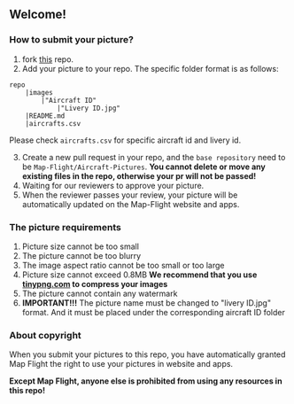 ## Welcome!
### How to submit your picture?
1. fork [this](https://github.com/Map-Flight/Aircraft-Pictures) repo.
2. Add your picture to your repo. The specific folder format is as follows:

```
repo
    |images
        |"Aircraft ID"
            |"Livery ID.jpg"
    |README.md
    |aircrafts.csv
```

Please check `aircrafts.csv` for specific aircraft id and livery id.

3. Create a new pull request in your repo, and the `base repository` need to be `Map-Flight/Aircraft-Pictures`. **You cannot delete or move any existing files in the repo, otherwise your pr will not be passed!**
4. Waiting for our reviewers to approve your picture.
5. When the reviewer passes your review, your picture will be automatically updated on the Map-Flight website and apps.

### The picture requirements
1. Picture size cannot be too small
2. The picture cannot be too blurry
3. The image aspect ratio cannot be too small or too large
4. Picture size cannot exceed 0.8MB **We recommend that you use [tinypng.com](tinypng.com) to compress your images**
5. The picture cannot contain any watermark
6. **IMPORTANT!!!** The picture name must be changed to "livery ID.jpg" format. And it must be placed under the corresponding aircraft ID folder

### About copyright
When you submit your pictures to this repo, you have automatically granted Map Flight the right to use your pictures in website and apps.

**Except Map Flight, anyone else is prohibited from using any resources in this repo!**

